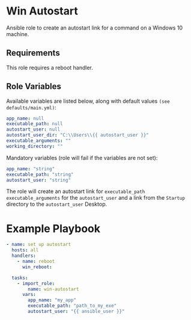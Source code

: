 # Win Autostart
Ansible role to create an autostart link for a command on a Windows 10 machine.

## Requirements
This role requires a reboot handler.

## Role Variables
Available variables are listed below, along with default values `(see defaults/main.yml)`:
```yaml
app_name: null
executable_path: null
autostart_user: null
autostart_user_dir: "C:\\Users\\{{ autostart_user }}"
executable_arguments: ""
working_directory: ""
```

Mandatory variables (role will fail if the variables are not set):
```yaml
app_name: "string"
executable_path: "string"
autostart_user: "string"
```

The role will create an autostart link for `executable_path executable_arguments` for the `autostart_user` and a link from the `Startup` directory to the `autostart_user` Desktop.

# Example Playbook
```yaml
- name: set up autostart
  hosts: all
  handlers:
    - name: reboot
      win_reboot:

  tasks:
    - import_role:
        name: win-autostart
      vars:
        app_name: "my_app"
        executable_path: "path_to_my_exe"
        autostart_user: "{{ ansible_user }}"
```
